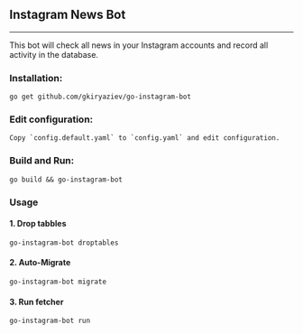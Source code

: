## Instagram News Bot

---

This bot will check all news in your Instagram accounts and record all activity in the database.

### Installation:
```
go get github.com/gkiryaziev/go-instagram-bot
```

### Edit configuration:
```
Copy `config.default.yaml` to `config.yaml` and edit configuration.
```

### Build and Run:
```
go build && go-instagram-bot
```

### Usage

#### 1. Drop tabbles
  `go-instagram-bot droptables`
#### 2. Auto-Migrate
  `go-instagram-bot migrate`
#### 3. Run fetcher
  `go-instagram-bot run`
